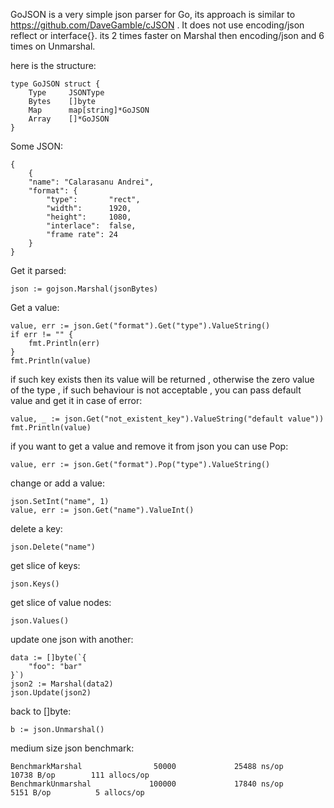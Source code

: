 
GoJSON is a very simple json parser for Go, its approach is similar to https://github.com/DaveGamble/cJSON .
It does not use encoding/json reflect or interface{}. its 2 times faster on Marshal then encoding/json
and 6 times on Unmarshal.

here is the structure:

    type GoJSON struct {
        Type     JSONType
        Bytes    []byte
        Map      map[string]*GoJSON
        Array    []*GoJSON
    }
    
Some JSON:
    
    {
        {
        "name": "Calarasanu Andrei", 
        "format": {
            "type":       "rect", 
            "width":      1920, 
            "height":     1080, 
            "interlace":  false, 
            "frame rate": 24
        }
    }

Get it parsed:

    json := gojson.Marshal(jsonBytes)
    
Get a value:

    value, err := json.Get("format").Get("type").ValueString()
    if err != "" {
        fmt.Println(err)
    }
    fmt.Println(value)
    
if such key exists then its value will be returned , otherwise the zero value of the type , if
such behaviour is not acceptable , you can pass default value and get it in case of error:

    value, _ := json.Get("not_existent_key").ValueString("default value"))
    fmt.Println(value)

if you want to get a value and remove it from json you can use Pop:

    value, err := json.Get("format").Pop("type").ValueString()
    
change or add a value:

    json.SetInt("name", 1)
    value, err := json.Get("name").ValueInt()
    
delete a key:

    json.Delete("name")
    
get slice of keys:

    json.Keys()

get slice of value nodes:

    json.Values()
    
update one json with another:

    data := []byte(`{
		"foo": "bar"
	}`)
	json2 := Marshal(data2)
	json.Update(json2)

back to []byte:

    b := json.Unmarshal()

medium size json benchmark:

    BenchmarkMarshal                50000             25488 ns/op           10738 B/op        111 allocs/op
    BenchmarkUnmarshal             100000             17840 ns/op            5151 B/op          5 allocs/op

